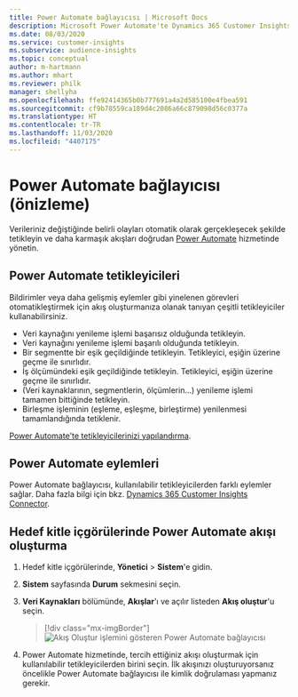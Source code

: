 ```yaml
---
title: Power Automate bağlayıcısı | Microsoft Docs
description: Microsoft Power Automate'te Dynamics 365 Customer Insights'tan akışlar oluşturun.
ms.date: 08/03/2020
ms.service: customer-insights
ms.subservice: audience-insights
ms.topic: conceptual
author: m-hartmann
ms.author: mhart
ms.reviewer: philk
manager: shellyha
ms.openlocfilehash: ffe92414365b0b777691a4a2d585100e4fbea591
ms.sourcegitcommit: cf9b78559ca189d4c2086a66c879098d56c0377a
ms.translationtype: HT
ms.contentlocale: tr-TR
ms.lasthandoff: 11/03/2020
ms.locfileid: "4407175"
---
```

# <a name="power-automate-connector-preview"></a>Power Automate bağlayıcısı (önizleme)

Verileriniz değiştiğinde belirli olayları otomatik olarak gerçekleşecek şekilde tetikleyin ve daha karmaşık akışları doğrudan [Power Automate](https://flow.microsoft.com/) hizmetinde yönetin.

## <a name="power-automate-triggers"></a>Power Automate tetikleyicileri

Bildirimler veya daha gelişmiş eylemler gibi yinelenen görevleri otomatikleştirmek için akış oluşturmanıza olanak tanıyan çeşitli tetikleyiciler kullanabilirsiniz. 

- Veri kaynağını yenileme işlemi başarısız olduğunda tetikleyin. 
- Veri kaynağını yenileme işlemi başarılı olduğunda tetikleyin.
- Bir segmentte bir eşik geçildiğinde tetikleyin. Tetikleyici, eşiğin üzerine geçme ile sınırlıdır.
- İş ölçümündeki eşik geçildiğinde tetikleyin. Tetikleyici, eşiğin üzerine geçme ile sınırlıdır.
- (Veri kaynaklarının, segmentlerin, ölçümlerin...) yenileme işlemi tamamen bittiğinde tetikleyin.
- Birleşme işleminin (eşleme, eşleşme, birleştirme) yenilenmesi tamamlandığında tetiklenir.

[Power Automate'te tetikleyicilerinizi yapılandırma](https://flow.microsoft.com/connectors/shared_customerinsights/dynamics-365-customer-insights-connector/).

## <a name="power-automate-actions"></a>Power Automate eylemleri
Power Automate bağlayıcısı, kullanılabilir tetikleyicilerden farklı eylemler sağlar. Daha fazla bilgi için bkz. [Dynamics 365 Customer Insights Connector](https://docs.microsoft.com/connectors/customerinsights/).

## <a name="create-a-power-automate-flow-in-audience-insights"></a>Hedef kitle içgörülerinde Power Automate akışı oluşturma

1. Hedef kitle içgörülerinde, **Yönetici** > **Sistem**'e gidin.

1. **Sistem** sayfasında **Durum** sekmesini seçin.

1. **Veri Kaynakları** bölümünde, **Akışlar**'ı ve açılır listeden **Akış oluştur**'u seçin.
   > [!div class="mx-imgBorder"]
   > ![Akış Oluştur işlemini gösteren Power Automate bağlayıcısı](media/power-automate-connector-create-flow.png "Akış Oluştur işlemini gösteren Power Automate bağlayıcısı")

1. Power Automate hizmetinde, tercih ettiğiniz akışı oluşturmak için kullanılabilir tetikleyicilerden birini seçin. İlk akışınızı oluşturuyorsanız öncelikle Power Automate bağlayıcısı ile kimlik doğrulaması yapmanız gerekir.
